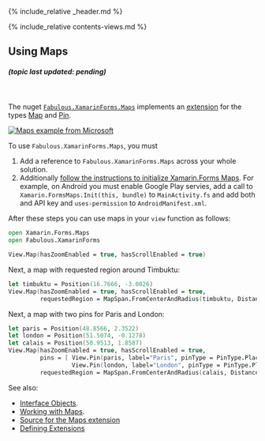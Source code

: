 {% include_relative _header.md %}

{% include_relative contents-views.md %}

Using Maps
------
##### (topic last updated: pending)
<br /> 

The nuget [`Fabulous.XamarinForms.Maps`](https://www.nuget.org/packages/Fabulous.XamarinForms.Maps) implements an [extension](view-a-extensions.md) for the types [Map](https://docs.microsoft.com/dotnet/api/xamarin.forms.maps.map?view=xamarin-forms]) and
[Pin](https://docs.microsoft.com/en-gb/dotnet/api/xamarin.forms.maps.pin?view=xamarin-forms).

[![Maps example from Microsoft](https://user-images.githubusercontent.com/7204669/42186154-60437d42-7e43-11e8-805b-7200282f3b98.png)](https://user-images.githubusercontent.com/7204669/42186154-60437d42-7e43-11e8-805b-7200282f3b98.png)

To use `Fabulous.XamarinForms.Maps`, you must

1. Add a reference to `Fabulous.XamarinForms.Maps` across your whole solution.
2. Additionally [follow the instructions to initialize Xamarin.Forms Maps](https://docs.microsoft.com/xamarin/xamarin-forms/user-interface/map#Maps_Initialization). For example, on Android you must enable Google Play servies, add a call to `Xamarin.FormsMaps.Init(this, bundle)` to `MainActivity.fs` and add both and API key and `uses-permission` to `AndroidManifest.xml`.

After these steps you can use maps in your `view` function as follows:

```fsharp
open Xamarin.Forms.Maps
open Fabulous.XamarinForms

View.Map(hasZoomEnabled = true, hasScrollEnabled = true)
```

Next, a map with requested region around Timbuktu:

```fsharp
let timbuktu = Position(16.7666, -3.0026)
View.Map(hasZoomEnabled = true, hasScrollEnabled = true,
         requestedRegion = MapSpan.FromCenterAndRadius(timbuktu, Distance.FromKilometers(1.0)))
```

Next, a map with two pins for Paris and London:

```fsharp
let paris = Position(48.8566, 2.3522)
let london = Position(51.5074, -0.1278)
let calais = Position(50.9513, 1.8587)
View.Map(hasZoomEnabled = true, hasScrollEnabled = true,
         pins = [ View.Pin(paris, label="Paris", pinType = PinType.Place)
                  View.Pin(london, label="London", pinType = PinType.Place) ],
         requestedRegion = MapSpan.FromCenterAndRadius(calais, Distance.FromKilometers(300.0)))
```

See also:

* [Interface Objects](view-interface-objects.md).
* [Working with Maps](https://developer.xamarin.com/samples/xamarin-forms/WorkingWithMaps).
* [Source for the Maps extension](https://github.com/fsprojects/Fabulous/blob/master/Fabulous.XamarinForms/extensions/Maps/Xamarin.Forms.Maps.fs)
* [Defining Extensions](view-a-extensions.md)
